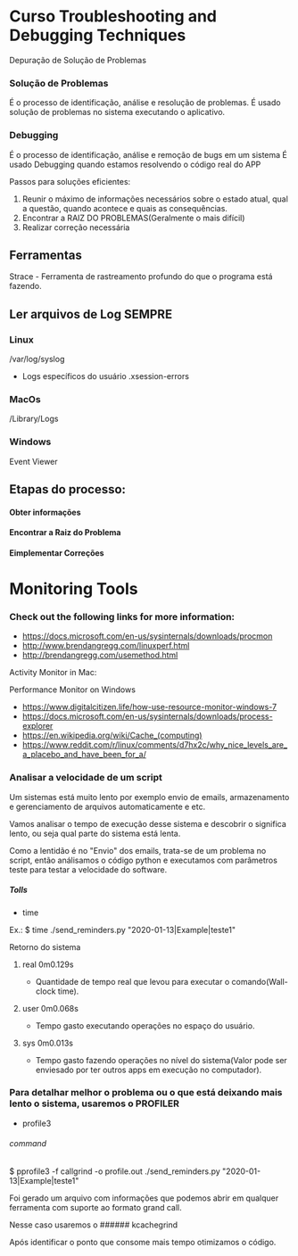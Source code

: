 # Curso Troubleshooting and Debugging Techniques

Depuração de Solução de Problemas

### Solução de Problemas
É o processo de identificação, análise e resolução de problemas.
É usado solução de problemas no sistema executando o aplicativo.

### Debugging
É o processo de identificação, análise e remoção de bugs em um sistema
É usado Debugging quando estamos resolvendo o código real do APP


Passos para soluções eficientes:

1. Reunir o máximo de informações necessários sobre o estado atual, qual a questão, quando acontece e quais as consequências.
2. Encontrar a RAIZ DO PROBLEMAS(Geralmente o mais difícil)
3. Realizar correção necessária

## Ferramentas

Strace - Ferramenta de rastreamento profundo do que o programa está fazendo.

## Ler arquivos de Log SEMPRE

### Linux
/var/log/syslog
- Logs específicos do usuário
.xsession-errors

### MacOs
/Library/Logs

### Windows
Event Viewer

## Etapas do processo:

#### Obter informações
#### Encontrar a Raiz do Problema
#### Eimplementar Correções


# Monitoring Tools
### Check out the following links for more information:
- https://docs.microsoft.com/en-us/sysinternals/downloads/procmon 
- http://www.brendangregg.com/linuxperf.html
- http://brendangregg.com/usemethod.html

Activity Monitor in Mac:

Performance Monitor on Windows

- https://www.digitalcitizen.life/how-use-resource-monitor-windows-7
- https://docs.microsoft.com/en-us/sysinternals/downloads/process-explorer
- https://en.wikipedia.org/wiki/Cache_(computing)
- https://www.reddit.com/r/linux/comments/d7hx2c/why_nice_levels_are_a_placebo_and_have_been_for_a/


### Analisar a velocidade de um script

Um sistemas está muito lento por exemplo envio de emails, armazenamento e gerenciamento de arquivos automaticamente e etc.

Vamos analisar o tempo de execução desse sistema e descobrir o significa lento, ou seja qual parte do sistema está lenta.

Como a lentidão é no "Envio" dos emails, trata-se de um problema no script, então análisamos o código python e executamos com parâmetros teste para testar a velocidade do software.

##### Tolls

- time

Ex.: 
$ time ./send_reminders.py "2020-01-13|Example|teste1"

Retorno do sistema
1. real 0m0.129s
    - Quantidade de tempo real que levou para executar o comando(Wall-clock time).

2. user 0m0.068s
    - Tempo gasto executando operações no espaço do usuário.

3. sys  0m0.013s
    - Tempo gasto fazendo operações no nível do sistema(Valor pode ser enviesado por ter outros apps em execução no computador).

### Para detalhar melhor o problema ou o que está deixando mais lento o sistema, usaremos o PROFILER

- profile3

###### command

$ pprofile3 -f callgrind -o profile.out ./send_reminders.py "2020-01-13|Example|teste1"

Foi gerado um arquivo com informações que podemos abrir em qualquer ferramenta com suporte ao formato grand call.

Nesse caso usaremos o ###### kcachegrind

Após identificar o ponto que consome mais tempo otimizamos o código.


